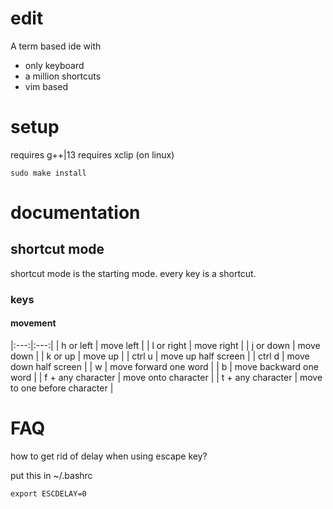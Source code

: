 # edit
A term based ide with
- only keyboard
- a million shortcuts
- vim based

# setup

requires g++|13
requires xclip (on linux)

```
sudo make install
```

# documentation

## shortcut mode

shortcut mode is the starting mode. every key is a shortcut.

### keys

#### movement

|:---:|:---:|
| h or left | move left |
| l or right | move right |
| j or down | move down |
| k or up | move up |
| ctrl u | move up half screen |
| ctrl d | move down half screen |
| w | move forward one word |
| b | move backward one word |
| f + any character | move onto character |
| t + any character | move to one before character |

# FAQ

how to get rid of delay when using escape key?

put this in ~/.bashrc

```
export ESCDELAY=0
```
